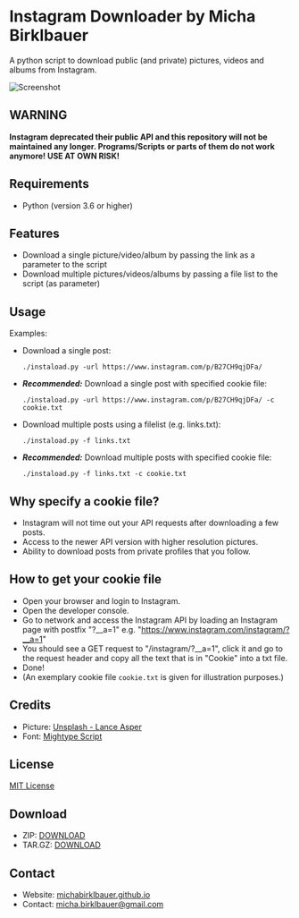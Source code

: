 # Instagram Downloader by Micha Birklbauer

A python script to download public (and private) pictures, videos and albums from Instagram.

![Screenshot](https://raw.githubusercontent.com/michabirklbauer/instagram_downloader/master/docs/instaload.jpg)

## WARNING

**Instagram deprecated their public API and this repository will not be maintained any longer. Programs/Scripts or parts of them do not work anymore! USE AT OWN RISK!**

## Requirements
- Python (version 3.6 or higher)

## Features
- Download a single picture/video/album by passing the link as a parameter to the script
- Download multiple pictures/videos/albums by passing a file list to the script (as parameter)

## Usage

Examples:

- Download a single post:
  ```shell
  ./instaload.py -url https://www.instagram.com/p/B27CH9qjDFa/
  ```
- **_Recommended:_** Download a single post with specified cookie file:
  ```shell
  ./instaload.py -url https://www.instagram.com/p/B27CH9qjDFa/ -c cookie.txt
  ```
- Download multiple posts using a filelist (e.g. links.txt):
  ```shell
  ./instaload.py -f links.txt
  ```
- **_Recommended:_** Download multiple posts with specified cookie file:
  ```shell
  ./instaload.py -f links.txt -c cookie.txt
  ```

## Why specify a cookie file?

- Instagram will not time out your API requests after downloading a few posts.
- Access to the newer API version with higher resolution pictures.
- Ability to download posts from private profiles that you follow.

## How to get your cookie file

- Open your browser and login to Instagram.
- Open the developer console.
- Go to network and access the Instagram API by loading an Instagram page with postfix "?__a=1" e.g. "https://www.instagram.com/instagram/?__a=1"
- You should see a GET request to "/instagram/?__a=1", click it and go to the request header and copy all the text that is in "Cookie" into a txt file.
- Done!
- (An exemplary cookie file `cookie.txt` is given for illustration purposes.)

## Credits
- Picture: [Unsplash - Lance Asper](https://unsplash.com/photos/3P3NHLZGCp8)
- Font: [Mightype Script](https://www.behance.net/gallery/29992721/Mightype-Script-Free-Handlettered-Font)

## License

[MIT License](https://github.com/michabirklbauer/instagram_downloader/blob/master/LICENSE.md)

## Download
- ZIP: [DOWNLOAD](https://github.com/michabirklbauer/instagram_downloader/archive/master.zip)
- TAR.GZ: [DOWNLOAD](https://github.com/michabirklbauer/instagram_downloader/archive/master.tar.gz)

## Contact
- Website: [michabirklbauer.github.io](https://michabirklbauer.github.io/)
- Contact: [micha.birklbauer@gmail.com](mailto:micha.birklbauer@gmail.com)
